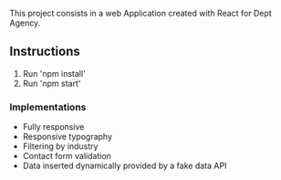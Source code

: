 This project consists in a web Application created with React for Dept Agency.

## Instructions

1. Run 'npm install'
2. Run 'npm start'

### Implementations

- Fully responsive
- Responsive typography
- Filtering by industry
- Contact form validation
- Data inserted dynamically provided by a fake data API


